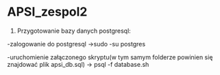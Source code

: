 # APSI_zespol2
1. Przygotowanie bazy danych postgresql:

-zalogowanie do postgresql ->sudo -su postgres

-uruchomienie załączonego skryptu(w tym samym folderze powinien się znajdować plik apsi_db.sql)  -> psql -f database.sh
